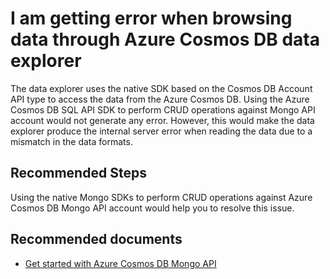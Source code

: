 <properties
	pageTitle="Azure Cosmos DB error in data explorer"
	description="Error in Data Explorer"
	service="microsoft.documentdb"
	resource="databaseAccounts"
	authors="balaksms"
	displayOrder="91"
	selfHelpType="resource"
	supportTopicIds="32597505,32597510,32597517,32597518"
	resourceTags=""
	productPesIds="15585"
	cloudEnvironments="public"
/>

# I am getting error when browsing data through Azure Cosmos DB data explorer
The data explorer uses the native SDK based on the Cosmos DB Account API type to access the data from the Azure Cosmos DB. Using the Azure Cosmos DB SQL API SDK to perform CRUD operations against Mongo API account would not generate any error. However, this would make the data explorer produce the internal server error when reading the data due to a mismatch in the data formats.

## **Recommended Steps**
Using the native Mongo SDKs to perform CRUD operations against Azure Cosmos DB Mongo API account would help you to resolve this issue.

## **Recommended documents**
* [Get started with Azure Cosmos DB Mongo API](https://docs.microsoft.com/azure/cosmos-db/mongodb-introduction#how-to-get-started)
